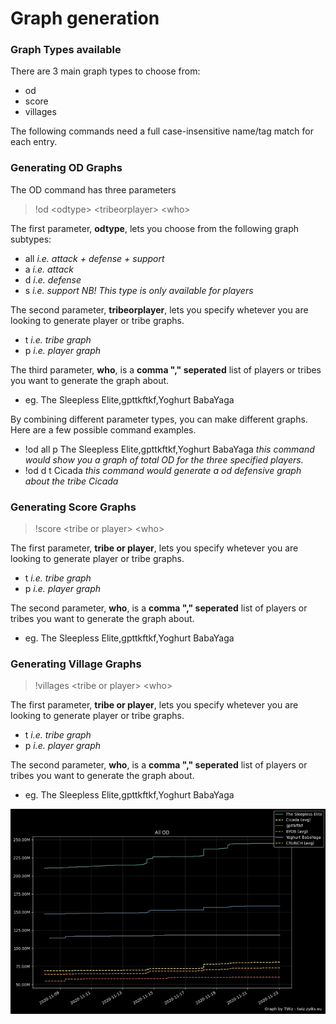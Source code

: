 # Graph generation

### Graph Types available

There are 3 main graph types to choose from:

- od
- score
- villages

The following commands need a full case-insensitive name/tag match for each entry.

### Generating OD Graphs

The OD command has three parameters

> !od \<odtype> \<tribeorplayer> \<who>

The first parameter, **odtype**, lets you choose from the following graph subtypes:

 - all	*i.e. attack + defense + support*
 - a	*i.e. attack*
 - d	*i.e. defense*
 - s	*i.e. support NB! This type is only available for players*
 
The second parameter, **tribeorplayer**, lets you specify whetever you are looking to generate player or tribe graphs.

- t *i.e. tribe graph*
- p *i.e. player graph*

The third parameter, **who**, is a **comma "," seperated** list of players or tribes you want to generate the graph about.

- eg.  The Sleepless Elite,gpttkftkf,Yoghurt BabaYaga

By combining different parameter types, you can make different graphs. Here are a few possible command examples.

- !od all p The Sleepless Elite,gpttkftkf,Yoghurt BabaYaga *this command would show you a graph of total OD for the three specified players.*
- !od d t Cicada *this command would generate a od defensive graph about the tribe Cicada*


### Generating Score Graphs

> !score \<tribe or player> \<who>

The first parameter, **tribe or player**, lets you specify whetever you are looking to generate player or tribe graphs.

- t *i.e. tribe graph*
- p *i.e. player graph*

The second parameter, **who**, is a **comma "," seperated** list of players or tribes you want to generate the graph about.

- eg.  The Sleepless Elite,gpttkftkf,Yoghurt BabaYaga


### Generating Village Graphs

> !villages \<tribe or player> \<who>

The first parameter, **tribe or player**, lets you specify whetever you are looking to generate player or tribe graphs.

- t *i.e. tribe graph*
- p *i.e. player graph*

The second parameter, **who**, is a **comma "," seperated** list of players or tribes you want to generate the graph about.

- eg.  The Sleepless Elite,gpttkftkf,Yoghurt BabaYaga

![Example](images/odgraph/1.png "Example")
